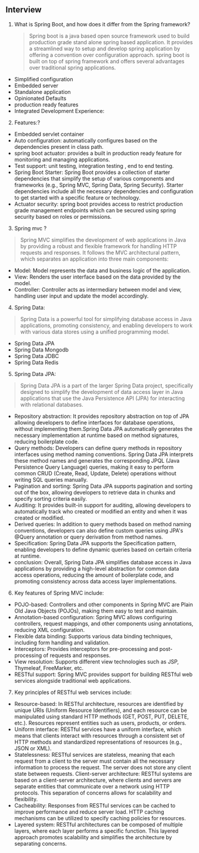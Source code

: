 ## Interview

1. What is Spring Boot, and how does it differ from the Spring framework?
   > Spring boot is  a java based open source framework used to build production grade stand alone spring based application. It provides a streamlined way to setup and develop spring application by offering a convention over configuration approach.
spring boot is built on top of spring framework and offers several advantages over traditional spring applications.
- Simplified configuration
- Embedded server
- Standalone application
- Opinionated Defaults
- production ready features
- Integrated Development Experience:

2. Features:?
- Embedded servlet container
- Auto configuration: automatically configures based on the dependencies present in class path.
- spring boot actuator: provides a built in production ready feature for monitoring and managing applications.
- Test support: unit testing, integration testing , end to end testing.
- Spring Boot Starter: Spring Boot provides a collection of starter dependencies that simplify the setup of various components and frameworks (e.g., Spring MVC, Spring Data, Spring Security). Starter dependencies include all the necessary dependencies and configuration to get started with a specific feature or technology.
- Actuator security: 
spring boot provides access to restrict production grade management endpoints which can be secured using spring security based on roles or permissions.

3. Spring mvc ?
> Spring MVC simplifies the development of web applications in Java by providing a robust and flexible framework for handling HTTP requests and responses. It follows the MVC architectural pattern, which separates an application into three main components:
- Model: Model represents the data and business logic of the application.
- View: Renders the user interface based on the data provided by the model.
- Controller: Controller acts as intermediary between model and view, handling user input and update the model accordingly.
  
4. Spring Data:
> Spring Data is a powerful tool for simplifying database access in Java applications, promoting consistency, and enabling developers to work with various data stores using a unified programming model.
- Spring Data JPA
- Spring Data Mongodb 
- Spring Data JDBC
- Spring Data Redis

5. Spring Data JPA:
> Spring Data JPA is a part of the larger Spring Data project, specifically designed to simplify the development of data access layer in Java applications that use the Java Persistence API (JPA) for interacting with relational databases.
- Repository abstraction: It provides repository abstraction on top of JPA allowing developers to define interfaces for database operations, without implementing them.Spring Data JPA automatically generates the necessary implementation at runtime based on method signatures, reducing boilerplate code.
- Query methods:  Developers can define query methods in repository interfaces using method naming conventions. Spring Data JPA interprets these method names and generates the corresponding JPQL (Java Persistence Query Language) queries, making it easy to perform common CRUD (Create, Read, Update, Delete) operations without writing SQL queries manually.
- Pagination and sorting: Spring Data JPA supports pagination and sorting out of the box, allowing developers to retrieve data in chunks and specify sorting criteria easily.
- Auditing: It provides built-in support for auditing, allowing developers to automatically track who created or modified an entity and when it was created or modified.
- Derived queries: In addition to query methods based on method naming conventions, developers can also define custom queries using JPA's @Query annotation or query derivation from method names.
- Specification: Spring Data JPA supports the Specification pattern, enabling developers to define dynamic queries based on certain criteria at runtime.
- conclusion: Overall, Spring Data JPA simplifies database access in Java applications by providing a high-level abstraction for common data access operations, reducing the amount of boilerplate code, and promoting consistency across data access layer implementations.


6. Key features of Spring MVC include:
- POJO-based: Controllers and other components in Spring MVC are Plain Old Java Objects (POJOs), making them easy to test and maintain.
- Annotation-based configuration: Spring MVC allows configuring controllers, request mappings, and other components using annotations, reducing XML configuration.
- Flexible data binding: Supports various data binding techniques, including form handling and validation.
- Interceptors: Provides interceptors for pre-processing and post-processing of requests and responses.
- View resolution: Supports different view technologies such as JSP, Thymeleaf, FreeMarker, etc.
- RESTful support: Spring MVC provides support for building RESTful web services alongside traditional web applications.

7. Key principles of RESTful web services include:
- Resource-based: In RESTful architecture, resources are identified by unique URIs (Uniform Resource Identifiers), and each resource can be manipulated using standard HTTP methods (GET, POST, PUT, DELETE, etc.). Resources represent entities such as users, products, or orders.
- Uniform interface: RESTful services have a uniform interface, which means that clients interact with resources through a consistent set of HTTP methods and standardized representations of resources (e.g., JSON or XML).
- Statelessness: RESTful services are stateless, meaning that each request from a client to the server must contain all the necessary information to process the request. The server does not store any client state between requests.
Client-server architecture: RESTful systems are based on a client-server architecture, where clients and servers are separate entities that communicate over a network using HTTP protocols. This separation of concerns allows for scalability and flexibility.
- Cacheability: Responses from RESTful services can be cached to improve performance and reduce server load. HTTP caching mechanisms can be utilized to specify caching policies for resources.
- Layered system: RESTful architectures can be composed of multiple layers, where each layer performs a specific function. This layered approach promotes scalability and simplifies the architecture by separating concerns.
